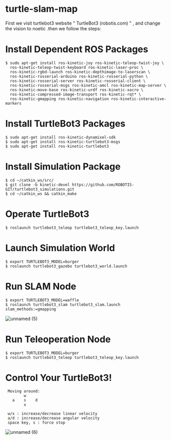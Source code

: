 # turtle-slam-map 
First we visit turtlebot3 website " TurtleBot3 (robotis.com) " , and change the vision to noetic .then we follow the steps:
# Install Dependent ROS Packages
```
$ sudo apt-get install ros-kinetic-joy ros-kinetic-teleop-twist-joy \
  ros-kinetic-teleop-twist-keyboard ros-kinetic-laser-proc \
  ros-kinetic-rgbd-launch ros-kinetic-depthimage-to-laserscan \
  ros-kinetic-rosserial-arduino ros-kinetic-rosserial-python \
  ros-kinetic-rosserial-server ros-kinetic-rosserial-client \
  ros-kinetic-rosserial-msgs ros-kinetic-amcl ros-kinetic-map-server \
  ros-kinetic-move-base ros-kinetic-urdf ros-kinetic-xacro \
  ros-kinetic-compressed-image-transport ros-kinetic-rqt* \
  ros-kinetic-gmapping ros-kinetic-navigation ros-kinetic-interactive-markers
  ```
  # Install TurtleBot3 Packages
  ```
 $ sudo apt-get install ros-kinetic-dynamixel-sdk
$ sudo apt-get install ros-kinetic-turtlebot3-msgs
$ sudo apt-get install ros-kinetic-turtlebot3
```
# Install Simulation Package
```
$ cd ~/catkin_ws/src/
$ git clone -b kinetic-devel https://github.com/ROBOTIS-GIT/turtlebot3_simulations.git
$ cd ~/catkin_ws && catkin_make
```
# Operate TurtleBot3
```
$ roslaunch turtlebot3_teleop turtlebot3_teleop_key.launch
```
# Launch Simulation World
```
$ export TURTLEBOT3_MODEL=burger
$ roslaunch turtlebot3_gazebo turtlebot3_world.launch
```
# Run SLAM Node
```
$ export TURTLEBOT3_MODEL=waffle
$ roslaunch turtlebot3_slam turtlebot3_slam.launch slam_methods:=gmapping
```
![unnamed (5)](https://user-images.githubusercontent.com/108008564/183267316-602b8544-21f1-4879-aebf-ae2260946daf.jpg)

# Run Teleoperation Node
```
$ export TURTLEBOT3_MODEL=burger
$ roslaunch turtlebot3_teleop turtlebot3_teleop_key.launch
```
#  Control Your TurtleBot3!
```
 Moving around:
        w
   a    s    d
        x

 w/x : increase/decrease linear velocity
 a/d : increase/decrease angular velocity
 space key, s : force stop
 ```
 ![unnamed (6)](https://user-images.githubusercontent.com/108008564/183267335-c2185aad-c4f2-4f2c-b82d-967eda85538f.jpg)

